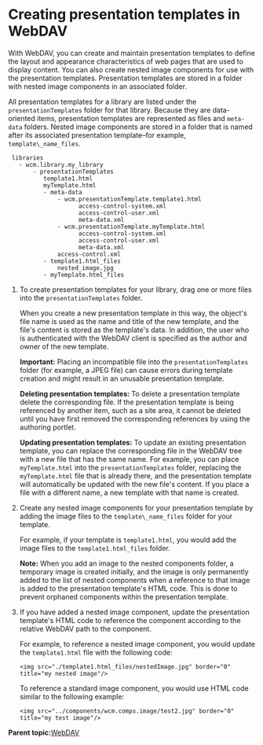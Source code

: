 # Creating presentation templates in WebDAV

With WebDAV, you can create and maintain presentation templates to define the layout and appearance characteristics of web pages that are used to display content. You can also create nested image components for use with the presentation templates. Presentation templates are stored in a folder with nested image components in an associated folder.

All presentation templates for a library are listed under the `presentationTemplates` folder for that library. Because they are data-oriented items, presentation templates are represented as files and `meta-data` folders. Nested image components are stored in a folder that is named after its associated presentation template–for example, `template\_name_files`.

```
 libraries
   - wcm.library.my_library
       - presentationTemplates
          template1.html
          myTemplate.html
          - meta-data
              - wcm.presentationTemplate.template1.html
                    access-control-system.xml
                    access-control-user.xml
                    meta-data.xml		
              - wcm.presentationTemplate.myTemplate.html
                    access-control-system.xml
                    access-control-user.xml
                    meta-data.xml		
              access-control.xml
          - template1.html_files
              nested_image.jpg
          - myTemplate.html_files
```

1.  To create presentation templates for your library, drag one or more files into the `presentationTemplates` folder.

    When you create a new presentation template in this way, the object's file name is used as the name and title of the new template, and the file's content is stored as the template's data. In addition, the user who is authenticated with the WebDAV client is specified as the author and owner of the new template.

    **Important:** Placing an incompatible file into the `presentationTemplates` folder \(for example, a JPEG file\) can cause errors during template creation and might result in an unusable presentation template.

    **Deleting presentation templates:** To delete a presentation template delete the corresponding file. If the presentation template is being referenced by another item, such as a site area, it cannot be deleted until you have first removed the corresponding references by using the authoring portlet.

    **Updating presentation templates:** To update an existing presentation template, you can replace the corresponding file in the WebDAV tree with a new file that has the same name. For example, you can place `myTemplate.html` into the `presentationTemplates` folder, replacing the `myTemplate.html` file that is already there, and the presentation template will automatically be updated with the new file's content. If you place a file with a different name, a new template with that name is created.

2.  Create any nested image components for your presentation template by adding the image files to the `template\_name_files` folder for your template.

    For example, if your template is `template1.html`, you would add the image files to the `template1.html_files` folder.

    **Note:** When you add an image to the nested components folder, a temporary image is created initially, and the image is only permanently added to the list of nested components when a reference to that image is added to the presentation template's HTML code. This is done to prevent orphaned components within the presentation template.

3.  If you have added a nested image component, update the presentation template's HTML code to reference the component according to the relative WebDAV path to the component.

    For example, to reference a nested image component, you would update the `template1.html` file with the following code:

    ```
    <img src="./template1.html_files/nestedImage.jpg" border="0" title="my nested image"/>
    ```

    To reference a standard image component, you would use HTML code similar to the following example:

    ```
    <img src="../components/wcm.comps.image/test2.jpg" border="0" title="my test image"/>
    ```


**Parent topic:**[WebDAV](../wcm/wcm_webdav_overview.md)

